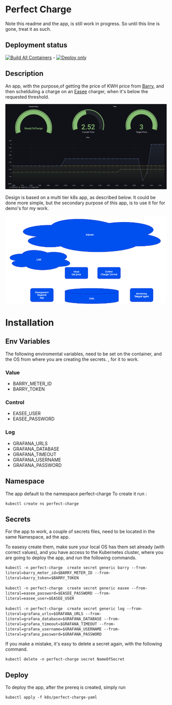 # Perfect Charge

Note this readme and the app, is still work in progress. So until this line is gone, treat it as such.
## Deployment status
[![Build All Containers](https://github.com/rhjensen79/perfect-charge/actions/workflows/build-all.yml/badge.svg)](https://github.com/rhjensen79/perfect-charge/actions/workflows/build-all.yml) - [![Deploy only](https://github.com/rhjensen79/perfect-charge/actions/workflows/k8s-deploy.yml/badge.svg)](https://github.com/rhjensen79/perfect-charge/actions/workflows/k8s-deploy.yml)

## Description

An app, with the purpose,of getting the price of KWH price from [Barry](https://barry.energy/dk), and then schelduling a charge on an [Easee](https://easee.com) charger, when it's below the requested threshold. 

![Grafana](grafana.png)

Design is based on a multi tier k8s app, as described below.
It could be done more simple, but the secondary purpose of this app, is to use it for for demo's for my work.

![image](design.png)

# Installation
## Env Variables

The following enviromental variables, need to be set on the container, and the OS from where you are creating the secrets. , for it to work.
### Value

- BARRY_METER_ID
- BARRY_TOKEN
### Control

- EASEE_USER
- EASEE_PASSWORD

### Log

- GRAFANA_URLS
- GRAFANA_DATABASE
- GRAFANA_TIMEOUT
- GRAFANA_USERNAME
- GRAFANA_PASSWORD 

## Namespace

The app default to the namespace perfect-charge
To create it run :
```
kubectl create ns perfect-charge
```

## Secrets

For the app to work, a couple of secrets files, need to be located in the same Namespace, ad the app.

To easesy create them, make sure your local OS has them set already (with correct values), and you have access to the Kubernetes cluster, where you are going to deploy the app, and run the following commands.

```
kubectl -n perfect-charge  create secret generic barry --from-literal=barry_meter_id=$BARRY_METER_ID --from-literal=barry_token=$BARRY_TOKEN

kubectl -n perfect-charge  create secret generic easee --from-literal=easee_password=$EASEE_PASSWORD --from-literal=easee_user=$EASEE_USER

kubectl -n perfect-charge  create secret generic log --from-literal=grafana_urls=$GRAFANA_URLS --from-literal=grafana_database=$GRAFANA_DATABASE --from-literal=grafana_timeout=$GRAFANA_TIMEOUT --from-literal=grafana_username=$GRAFANA_USERNAME --from-literal=grafana_password=$GRAFANA_PASSWORD
```

If you make a mistake, it's easy to delete a secret again, with the following command.
```
kubectl delete -n perfect-charge secret NameOfSecret
```

## Deploy

To deploy the app, after the prereq is created, simply run
```
kubectl apply -f k8s/perfect-charge-yaml
```
